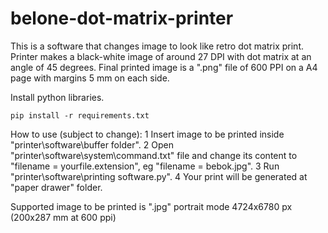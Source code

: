 # belone-dot-matrix-printer

This is a software that changes image to look like retro dot matrix print.
Printer makes a black-white image of around 27 DPI with dot matrix at an angle of 45 degrees.
Final printed image is a ".png" file of 600 PPI on a A4 page with margins 5 mm on each side.

Install python libraries.
```
pip install -r requirements.txt
```

How to use (subject to change):
1 Insert image to be printed inside "printer\software\buffer folder".
2 Open "printer\software\system\command.txt" file and change its content to "filename = yourfile.extension", eg "filename = bebok.jpg".
3 Run "printer\software\printing software.py".
4 Your print will be generated at "paper drawer" folder.

Supported image to be printed is ".jpg" portrait mode 4724x6780 px (200x287 mm at 600 ppi)
